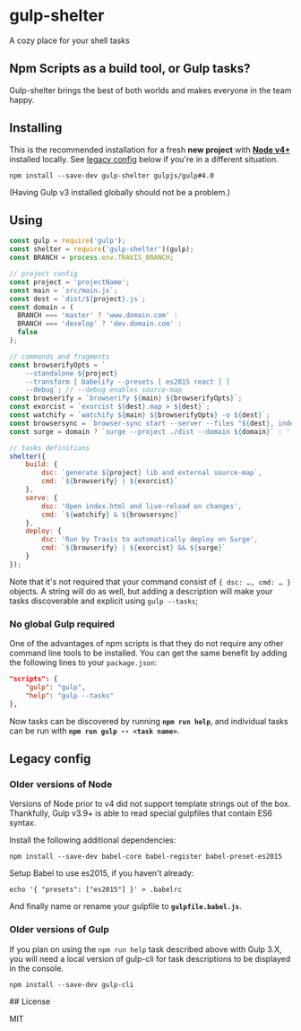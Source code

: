 # gulp-shelter
A cozy place for your shell tasks

## Npm Scripts as a build tool, or Gulp tasks?

Gulp-shelter brings the best of both worlds and makes everyone in the team happy.

## Installing

This is the recommended installation for a fresh **new project** with **[Node v4+](https://nodejs.org/)** installed locally.
See [legacy config](#legacy-config) below if you're in a different situation.

`npm install --save-dev gulp-shelter gulpjs/gulp#4.0`

(Having Gulp v3 installed globally should not be a problem.)

## Using

```js
const gulp = require('gulp');
const shelter = require('gulp-shelter')(gulp);
const BRANCH = process.env.TRAVIS_BRANCH;

// project config
const project = 'projectName';
const main = `src/main.js`;
const dest = `dist/${project}.js`;
const domain = (
  BRANCH === 'master' ? 'www.domain.com' :
  BRANCH === 'develop' ? 'dev.domain.com' :
  false
);

// commands and fragments
const browserifyOpts = `
	--standalone ${project}
	--transform [ babelify --presets [ es2015 react ] ]
	--debug`; // --debug enables source-map
const browserify = `browserify ${main} ${browserifyOpts}`;
const exorcist = `exorcist ${dest}.map > ${dest}`;
const watchify = `watchify ${main} ${browserifyOpts} -o ${dest}`;
const browsersync = `browser-sync start --server --files "${dest}, index.html"`;
const surge = domain ? `surge --project ./dist --domain ${domain}` : ':'; // ':' is noop in bash

// tasks definitions
shelter({
	build: {
		dsc: `generate ${project} lib and external source-map`,
		cmd: `${browserify} | ${exorcist}`
	},
	serve: {
		dsc: 'Open index.html and live-reload on changes',
		cmd: `${watchify} & ${browsersync}`
	},
	deploy: {
		dsc: 'Run by Travis to automatically deploy on Surge',
		cmd: `${browserify} | ${exorcist} && ${surge}`
	}
});
```

Note that it's not required that your command consist of `{ dsc: …, cmd: … }` objects.
A string will do as well, but adding a description will make your tasks discoverable and explicit using `gulp --tasks`;

### No global Gulp required

One of the advantages of npm scripts is that they do not require any other command line tools to be installed.
You can get the same benefit by adding the following lines to your `package.json`:
```json
"scripts": {
	"gulp": "gulp",
    "help": "gulp --tasks"
},
```

Now tasks can be discovered by running **`npm run help`**, and individual tasks can be run with **`npm run gulp -- <task name>`**.

## Legacy config

### Older versions of Node

Versions of Node prior to v4 did not support template strings out of the box.
Thankfully, Gulp v3.9+ is able to read special gulpfiles that contain ES6 syntax.

Install the following additional dependencies:

`npm install --save-dev babel-core babel-register babel-preset-es2015`

Setup Babel to use es2015, if you haven't already:

`echo '{ "presets": ["es2015"] }' > .babelrc`

And finally name or rename your gulpfile to **`gulpfile.babel.js`**.

### Older versions of Gulp

If you plan on using the `npm run help` task described above with Gulp 3.X,
you will need a local version of gulp-cli for task descriptions to be displayed in the console.

`npm install --save-dev gulp-cli`

## License

MIT

